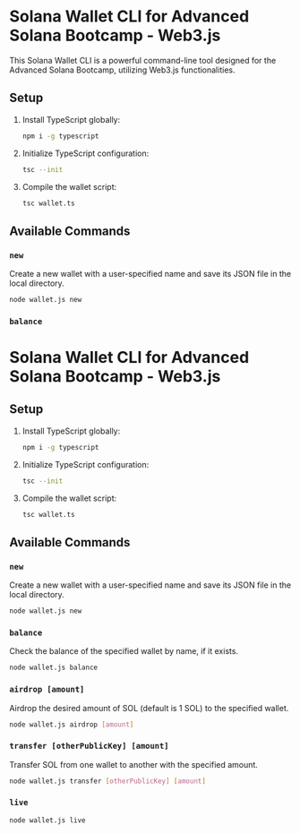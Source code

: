 # Solana Wallet CLI for Advanced Solana Bootcamp - Web3.js

This Solana Wallet CLI is a powerful command-line tool designed for the Advanced Solana Bootcamp, utilizing Web3.js functionalities.

## Setup

1. Install TypeScript globally:

    ```bash
    npm i -g typescript
    ```

2. Initialize TypeScript configuration:

    ```bash
    tsc --init
    ```

3. Compile the wallet script:

    ```bash
    tsc wallet.ts
    ```

## Available Commands

### `new`

Create a new wallet with a user-specified name and save its JSON file in the local directory.

```bash
node wallet.js new
```
### `balance`

# Solana Wallet CLI for Advanced Solana Bootcamp - Web3.js

## Setup

1. Install TypeScript globally:

    ```bash
    npm i -g typescript
    ```

2. Initialize TypeScript configuration:

    ```bash
    tsc --init
    ```

3. Compile the wallet script:

    ```bash
    tsc wallet.ts
    ```

## Available Commands

### `new`

Create a new wallet with a user-specified name and save its JSON file in the local directory.

```bash
node wallet.js new
```
### `balance`
Check the balance of the specified wallet by name, if it exists.
```bash
node wallet.js balance
```
### `airdrop [amount]`
Airdrop the desired amount of SOL (default is 1 SOL) to the specified wallet.
```bash
node wallet.js airdrop [amount]
```
### `transfer [otherPublicKey] [amount]`
Transfer SOL from one wallet to another with the specified amount.
```bash
node wallet.js transfer [otherPublicKey] [amount]
```
### `live`
```bash
node wallet.js live
```
